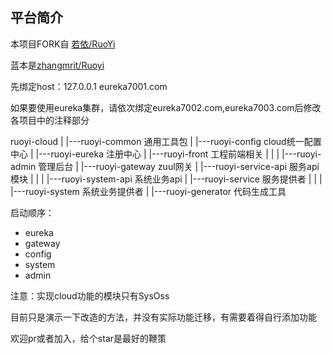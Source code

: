 ## 平台简介

本项目FORK自  [若依/RuoYi](https://gitee.com/y_project/RuoYi)

蓝本是[zhangmrit/Ruoyi](https://gitee.com/zhangmrit/RuoYi)

先绑定host：127.0.0.1 eureka7001.com

如果要使用eureka集群，请依次绑定eureka7002.com,eureka7003.com后修改各项目中的注释部分

ruoyi-cloud
|
|---ruoyi-common 通用工具包
|
|---ruoyi-config cloud统一配置中心
|
|---ruoyi-eureka 注册中心
|
|---ruoyi-front 工程前端相关
|   |
|   |---ruoyi-admin 管理后台
|
|---ruoyi-gateway zuul网关
|
|---ruoyi-service-api 服务api模块
|   |
|   |---ruoyi-system-api 系统业务api
|
|---ruoyi-service 服务提供者
|   |
|   |---ruoyi-system 系统业务提供者
|
|---ruoyi-generator 代码生成工具



启动顺序：
- eureka
- gateway
- config
- system
- admin


注意：实现cloud功能的模块只有SysOss

目前只是演示一下改造的方法，并没有实际功能迁移，有需要着得自行添加功能

欢迎pr或者加入，给个star是最好的鞭策

